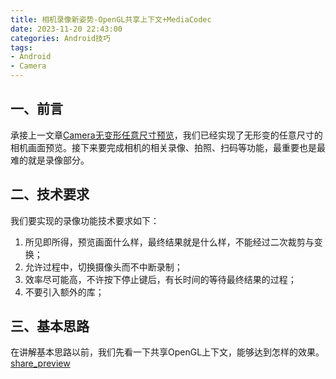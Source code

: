 ```yaml
---
title: 相机录像新姿势-OpenGL共享上下文+MediaCodec
date: 2023-11-20 22:43:00
categories: Android技巧
tags:
- Android
- Camera
---
```


## 一、前言
承接上一文章[Camera无变形任意尺寸预览](https://boybeak.github.io/2023/11/12/2023-11-12-Camera%E6%97%A0%E5%8F%98%E5%BD%A2%E4%BB%BB%E6%84%8F%E5%B0%BA%E5%AF%B8%E9%A2%84%E8%A7%88/)，我们已经实现了无形变的任意尺寸的相机画面预览。接下来要完成相机的相关录像、拍照、扫码等功能，最重要也是最难的就是录像部分。

## 二、技术要求
我们要实现的录像功能技术要求如下：
1. 所见即所得，预览画面什么样，最终结果就是什么样，不能经过二次裁剪与变换；
2. 允许过程中，切换摄像头而不中断录制；
3. 效率尽可能高，不许按下停止键后，有长时间的等待最终结果的过程；
4. 不要引入额外的库；

## 三、基本思路
在讲解基本思路以前，我们先看一下共享OpenGL上下文，能够达到怎样的效果。
[share_preview](https://github.com/boybeak/iCamera/assets/6696502/94bec530-4e54-4c41-9ce2-638b163fff60)